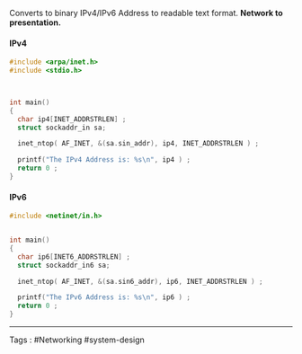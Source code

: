 Converts to binary IPv4/IPv6 Address to readable text format. 
**Network to presentation.**

#### IPv4

```c
#include <arpa/inet.h>
#include <stdio.h>



int main()
{
  char ip4[INET_ADDRSTRLEN] ; 
  struct sockaddr_in sa; 

  inet_ntop( AF_INET, &(sa.sin_addr), ip4, INET_ADDRSTRLEN ) ; 

  printf("The IPv4 Address is: %s\n", ip4 ) ;
  return 0 ;
}
```

#### IPv6

```c
#include <netinet/in.h>


int main()
{
  char ip6[INET6_ADDRSTRLEN] ; 
  struct sockaddr_in6 sa; 

  inet_ntop( AF_INET, &(sa.sin6_addr), ip6, INET_ADDRSTRLEN ) ; 

  printf("The IPv6 Address is: %s\n", ip6 ) ;
  return 0 ;
}

```


----
Tags : #Networking #system-design 